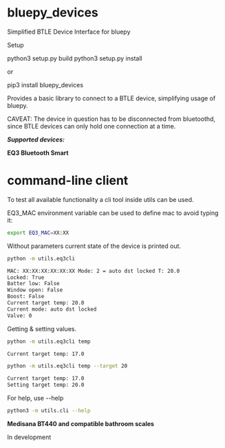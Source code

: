 # bluepy_devices
Simplified BTLE Device Interface for bluepy

Setup

python3 setup.py build
python3 setup.py install

or

pip3 install bluepy_devices

Provides a basic library to connect to a BTLE device, simplifying usage of bluepy.

CAVEAT: The device in question has to be disconnected from bluetoothd, since BTLE devices can only hold one connection at a time.

***Supported devices:***

**EQ3 Bluetooth Smart**

# command-line client
To test all available functionality a cli tool inside utils can be used.

EQ3_MAC environment variable can be used to define mac to avoid typing it:
```bash
export EQ3_MAC=XX:XX
```

Without parameters current state of the device is printed out.
```bash
python -m utils.eq3cli

MAC: XX:XX:XX:XX:XX:XX Mode: 2 = auto dst locked T: 20.0
Locked: True
Batter low: False
Window open: False
Boost: False
Current target temp: 20.0
Current mode: auto dst locked
Valve: 0
```

Getting & setting values.
```bash
python -m utils.eq3cli temp

Current target temp: 17.0

python -m utils.eq3cli temp --target 20

Current target temp: 17.0
Setting target temp: 20.0
```

For help, use --help
```bash
python3 -m utils.cli --help
```

**Medisana BT440 and compatible bathroom scales**

In development
